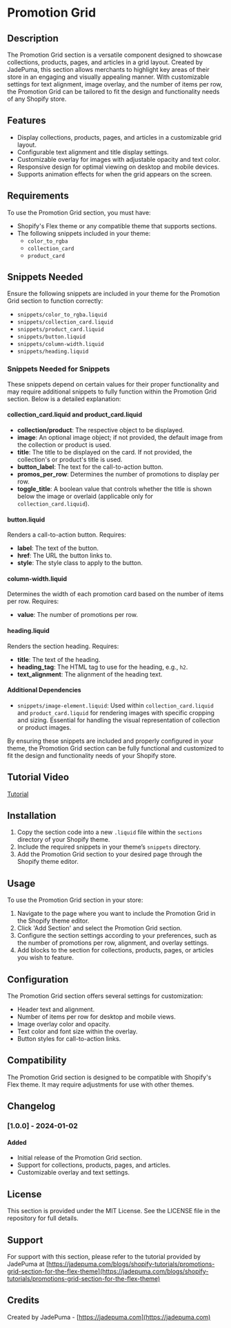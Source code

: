 # Promotion Grid

## Description

The Promotion Grid section is a versatile component designed to showcase collections, products, pages, and articles in a grid layout. Created by JadePuma, this section allows merchants to highlight key areas of their store in an engaging and visually appealing manner. With customizable settings for text alignment, image overlay, and the number of items per row, the Promotion Grid can be tailored to fit the design and functionality needs of any Shopify store.

## Features

- Display collections, products, pages, and articles in a customizable grid layout.
- Configurable text alignment and title display settings.
- Customizable overlay for images with adjustable opacity and text color.
- Responsive design for optimal viewing on desktop and mobile devices.
- Supports animation effects for when the grid appears on the screen.

## Requirements

To use the Promotion Grid section, you must have:
- Shopify's Flex theme or any compatible theme that supports sections.
- The following snippets included in your theme:
  - `color_to_rgba`
  - `collection_card`
  - `product_card`

## Snippets Needed

Ensure the following snippets are included in your theme for the Promotion Grid section to function correctly:

- `snippets/color_to_rgba.liquid`
- `snippets/collection_card.liquid`
- `snippets/product_card.liquid`
- `snippets/button.liquid`
- `snippets/column-width.liquid`
- `snippets/heading.liquid`

### Snippets Needed for Snippets

These snippets depend on certain values for their proper functionality and may require additional snippets to fully function within the Promotion Grid section. Below is a detailed explanation:

#### collection_card.liquid and product_card.liquid

- **collection/product**: The respective object to be displayed.
- **image**: An optional image object; if not provided, the default image from the collection or product is used.
- **title**: The title to be displayed on the card. If not provided, the collection's or product's title is used.
- **button_label**: The text for the call-to-action button.
- **promos_per_row**: Determines the number of promotions to display per row.
- **toggle_title**: A boolean value that controls whether the title is shown below the image or overlaid (applicable only for `collection_card.liquid`).

#### button.liquid

Renders a call-to-action button. Requires:
- **label**: The text of the button.
- **href**: The URL the button links to.
- **style**: The style class to apply to the button.

#### column-width.liquid

Determines the width of each promotion card based on the number of items per row. Requires:
- **value**: The number of promotions per row.

#### heading.liquid

Renders the section heading. Requires:
- **title**: The text of the heading.
- **heading_tag**: The HTML tag to use for the heading, e.g., `h2`.
- **text_alignment**: The alignment of the heading text.

#### Additional Dependencies

- `snippets/image-element.liquid`: Used within `collection_card.liquid` and `product_card.liquid` for rendering images with specific cropping and sizing. Essential for handling the visual representation of collection or product images.

By ensuring these snippets are included and properly configured in your theme, the Promotion Grid section can be fully functional and customized to fit the design and functionality needs of your Shopify store.

## Tutorial Video
[Tutorial](https://youtu.be/g8mlbpmCquA)

## Installation

1. Copy the section code into a new `.liquid` file within the `sections` directory of your Shopify theme.
2. Include the required snippets in your theme’s `snippets` directory.
3. Add the Promotion Grid section to your desired page through the Shopify theme editor.

## Usage

To use the Promotion Grid section in your store:

1. Navigate to the page where you want to include the Promotion Grid in the Shopify theme editor.
2. Click 'Add Section' and select the Promotion Grid section.
3. Configure the section settings according to your preferences, such as the number of promotions per row, alignment, and overlay settings.
4. Add blocks to the section for collections, products, pages, or articles you wish to feature.

## Configuration

The Promotion Grid section offers several settings for customization:

- Header text and alignment.
- Number of items per row for desktop and mobile views.
- Image overlay color and opacity.
- Text color and font size within the overlay.
- Button styles for call-to-action links.

## Compatibility

The Promotion Grid section is designed to be compatible with Shopify's Flex theme. It may require adjustments for use with other themes.

## Changelog

### [1.0.0] - 2024-01-02
#### Added
- Initial release of the Promotion Grid section.
- Support for collections, products, pages, and articles.
- Customizable overlay and text settings.

## License

This section is provided under the MIT License. See the LICENSE file in the repository for full details.

## Support

For support with this section, please refer to the tutorial provided by JadePuma at [https://jadepuma.com/blogs/shopify-tutorials/promotions-grid-section-for-the-flex-theme](https://jadepuma.com/blogs/shopify-tutorials/promotions-grid-section-for-the-flex-theme)

## Credits

Created by JadePuma - [https://jadepuma.com](https://jadepuma.com)
